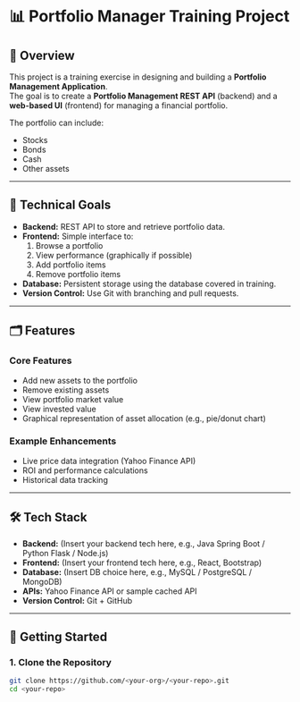 # 📊 Portfolio Manager Training Project

## 📌 Overview
This project is a training exercise in designing and building a **Portfolio Management Application**.  
The goal is to create a **Portfolio Management REST API** (backend) and a **web-based UI** (frontend) for managing a financial portfolio.

The portfolio can include:
- Stocks
- Bonds
- Cash
- Other assets

---

## 🎯 Technical Goals
- **Backend:** REST API to store and retrieve portfolio data.
- **Frontend:** Simple interface to:
  1. Browse a portfolio
  2. View performance (graphically if possible)
  3. Add portfolio items
  4. Remove portfolio items
- **Database:** Persistent storage using the database covered in training.
- **Version Control:** Use Git with branching and pull requests.

---

## 🗂 Features
### Core Features
- Add new assets to the portfolio
- Remove existing assets
- View portfolio market value
- View invested value
- Graphical representation of asset allocation (e.g., pie/donut chart)

### Example Enhancements
- Live price data integration (Yahoo Finance API)
- ROI and performance calculations
- Historical data tracking

---

## 🛠 Tech Stack
- **Backend:** (Insert your backend tech here, e.g., Java Spring Boot / Python Flask / Node.js)
- **Frontend:** (Insert your frontend tech here, e.g., React, Bootstrap)
- **Database:** (Insert DB choice here, e.g., MySQL / PostgreSQL / MongoDB)
- **APIs:** Yahoo Finance API or sample cached API
- **Version Control:** Git + GitHub

---

## 🚀 Getting Started

### 1. Clone the Repository
```bash
git clone https://github.com/<your-org>/<your-repo>.git
cd <your-repo>
